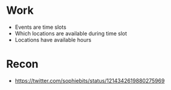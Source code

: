 # Work

- Events are time slots
- Which locations are available during time slot
- Locations have available hours

# Recon

- https://twitter.com/sophiebits/status/1214342619880275969
